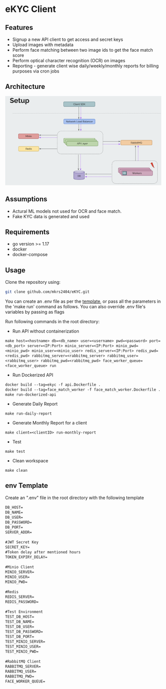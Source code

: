# eKYC Client

## Features

- Signup a new API client to get access and secret keys
- Upload images with metadata
- Perform face matching between two image ids to get the face match score
- Perform optical character recognition (OCR) on images
- Reporting - generate client wise daily/weekly/monthly reports for billing purposes via cron jobs

## Architecture

![](/app/assets/architecture.png)

## Assumptions

- Actural ML models not used for OCR and face match.
- Fake KYC data is generated and used

## Requirements

- go version >= 1.17
- docker
- docker-compose

## Usage

Clone the repository using:

```bash
git clone github.com/mkrs2404/eKYC.git
```

You can create an .env file as per the [template](#env-template), or pass all the parameters in the 'make run' command as follows. You can also override .env file's variables by passing as flags

Run following commands in the root directory:

- Run API without containerization

```
make host=<hostname> db=<db_name> user=<username> pwd=<password> port=<db_port> server=<IP:Port> minio_server=<IP:Port> minio_pwd=<minio_pwd> minio_user=<minio_user> redis_server=<IP:Port> redis_pwd= <redis_pwd> rabbitmq_server=<rabbitmq_server> rabbitmq_user=<rabbitmq_user> rabbitmq_pwd=<rabbitmq_pwd> face_worker_queue=<face_worker_queue> run
```

- Run Dockerized API

```
docker build --tag=ekyc -f api.Dockerfile .
docker build --tag=face_match_worker -f face_match_worker.Dockerfile .
make run-dockerized-api
```

- Generate Daily Report
  
```
make run-daily-report
```

- Generate Monthly Report for a client
  
```
make client=<clientID> run-monthly-report
```

- Test

```
make test
```

- Clean workspace

```
make clean
```

## env Template

Create an ".env" file in the root directory with the following template

```
DB_HOST=
DB_NAME=
DB_USER=
DB_PASSWORD=
DB_PORT=
SERVER_ADDR=

#JWT Secret Key
SECRET_KEY=
#Token delay after mentioned hours
TOKEN_EXPIRY_DELAY=

#Minio Client
MINIO_SERVER=
MINIO_USER=
MINIO_PWD=

#Redis
REDIS_SERVER=
REDIS_PASSWORD=

#Test Environment
TEST_DB_HOST=
TEST_DB_NAME=
TEST_DB_USER=
TEST_DB_PASSWORD=
TEST_DB_PORT=
TEST_MINIO_SERVER=
TEST_MINIO_USER=
TEST_MINIO_PWD=

#RabbitMQ Client
RABBITMQ_SERVER=
RABBITMQ_USER=
RABBITMQ_PWD=
FACE_WORKER_QUEUE=
```
